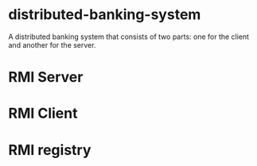 # distributed-banking-system
A distributed banking system that consists of two parts: one for the client and another for the server.
# RMI Server
# RMI Client
# RMI registry
